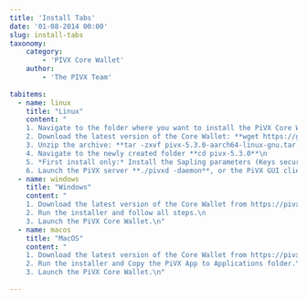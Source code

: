 ```yaml
---
title: 'Install Tabs'
date: '01-08-2014 00:00'
slug: install-tabs
taxonomy:
    category:
        - 'PIVX Core Wallet'
    author:
        - 'The PIVX Team'
        
tabitems:
  - name: linux
    title: "Linux"
    content: "
    1. Navigate to the folder where you want to install the PiVX Core Wallet (for example **cd /home/pivx/pivx**)\n
    2. Download the latest version of the Core Wallet: **wget https://github.com/PIVX-Project/PIVX/releases/download/v5.3.0/pivx-5.3.0-xxx** (link from pivx.org website) \n
    3. Unzip the archive: **tar -zxvf pivx-5.3.0-aarch64-linux-gnu.tar.gz && sudo rm -f pivx-5.3.0-aarch64-linux-gnu.tar.gz** \n
    4. Navigate to the newly created folder **cd pivx-5.3.0**\n
    5. *First install only:* Install the Sapling parameters (Keys securing Shield transactions) by running the command **./install-params.sh** \n
    6. Launch the PiVX server **./pivxd -daemon**, or the PiVX GUI client: **./pivx-qt** \n"
  - name: windows
    title: "Windows"
    content: "
    1. Download the latest version of the Core Wallet from https://pivx.org/downloads \n
    2. Run the installer and follow all steps.\n
    3. Launch the PiVX Core Wallet.\n"
  - name: macos
    title: "MacOS"
    content: "
    1. Download the latest version of the Core Wallet from https://pivx.org/downloads \n
    2. Run the installer and Copy the PiVX App to Applications folder.\n
    3. Launch the PiVX Core Wallet.\n"
    
---
```


